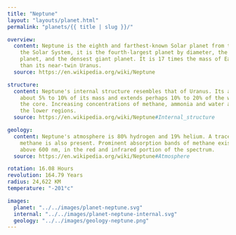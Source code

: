 ```yaml
---
title: "Neptune"
layout: "layouts/planet.html"
permalink: "planets/{{ title | slug }}/"

overview:
  content: Neptune is the eighth and farthest-known Solar planet from the Sun. In
    the Solar System, it is the fourth-largest planet by diameter, the third-most-massive
    planet, and the densest giant planet. It is 17 times the mass of Earth, more massive
    than its near-twin Uranus.
  source: https://en.wikipedia.org/wiki/Neptune

structure:
  content: Neptune's internal structure resembles that of Uranus. Its atmosphere forms
    about 5% to 10% of its mass and extends perhaps 10% to 20% of the way towards
    the core. Increasing concentrations of methane, ammonia and water are found in
    the lower regions.
  source: https://en.wikipedia.org/wiki/Neptune#Internal_structure

geology:
  content: Neptune's atmosphere is 80% hydrogen and 19% helium. A trace amount of
    methane is also present. Prominent absorption bands of methane exist at wavelengths
    above 600 nm, in the red and infrared portion of the spectrum.
  source: https://en.wikipedia.org/wiki/Neptune#Atmosphere

rotation: 16.08 Hours
revolution: 164.79 Years
radius: 24,622 KM
temperature: "-201°c"

images:
  planet: "../../images/planet-neptune.svg"
  internal: "../../images/planet-neptune-internal.svg"
  geology: "../../images/geology-neptune.png"
---
```

